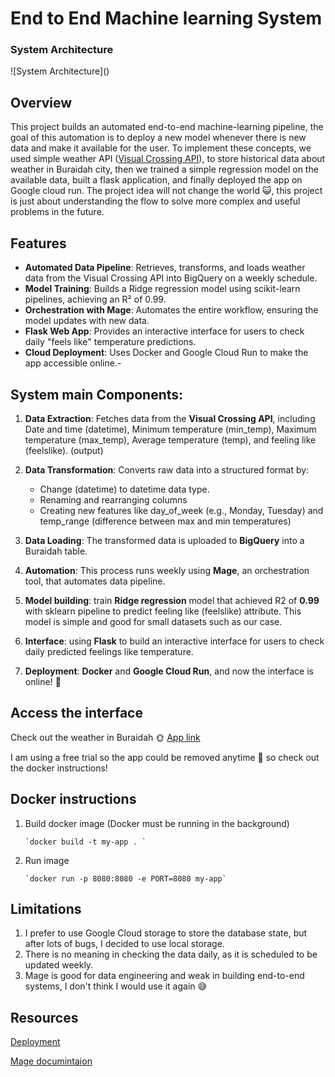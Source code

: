 # End to End Machine learning System
### System Architecture

<be>
![System Architecture]()

<be>

## Overview

This project builds an automated end-to-end machine-learning pipeline, the goal of this automation is to deploy a new model whenever there is new data and make it available for the user.
To implement these concepts, we used simple weather API ([Visual Crossing API](https://www.visualcrossing.com/)), to store historical data about weather in Buraidah city, then we trained a simple regression model on the available data, built a flask application, and finally deployed the app on Google cloud run.
The project idea will not change the world 😺, this project is just about understanding the flow to solve more complex and useful problems in the future. 

## Features
- **Automated Data Pipeline**: Retrieves, transforms, and loads weather data from the Visual Crossing API into BigQuery on a weekly schedule.
- **Model Training**: Builds a Ridge regression model using scikit-learn pipelines, achieving an R² of 0.99.
- **Orchestration with Mage**: Automates the entire workflow, ensuring the model updates with new data.
- **Flask Web App**: Provides an interactive interface for users to check daily "feels like" temperature predictions.
- **Cloud Deployment**: Uses Docker and Google Cloud Run to make the app accessible online.- 


## System main Components:
1. **Data Extraction**: Fetches data from the **Visual Crossing API**, including Date and time (datetime), Minimum temperature (min_temp), Maximum temperature (max_temp), Average temperature (temp), and feeling like (feelslike).
   (output)
3. **Data Transformation**: Converts raw data into a structured format by:
    - Change (datetime) to datetime data type.
    - Renaming and rearranging columns
    - Creating new features like day_of_week (e.g., Monday, Tuesday) and temp_range (difference between max and min temperatures)

5. **Data Loading**: The transformed data is uploaded to **BigQuery** into a Buraidah table.

6. **Automation**: This process runs weekly using **Mage**, an orchestration tool, that automates data pipeline.

7. **Model building**: train **Ridge regression** model that achieved R2 of **0.99** with sklearn pipeline to predict feeling like (feelslike) attribute.  This model is simple and good for small datasets such as our case.

8. **Interface**: using **Flask** to build an interactive interface for users to check daily predicted feelings like temperature.

9. **Deployment**: **Docker** and **Google Cloud Run**, and now the interface is online! 🤠


## Access the interface
Check out the weather in Buraidah 🌞 [App link](https://project-240296351992.asia-east1.run.app/)

I am using a free trial so the app could be removed anytime 🫥 so check out the docker instructions!

## Docker instructions
1. Build docker image (Docker must be running in the background)
   
       `docker build -t my-app . `
   
2. Run image
   
       `docker run -p 8080:8080 -e PORT=8080 my-app`


## Limitations
1. I prefer to use Google Cloud storage to store the database state, but after lots of bugs, I decided to use local storage.
2. There is no meaning in checking the data daily, as it is scheduled to be updated weekly.
3. Mage is good for data engineering and weak in building end-to-end systems, I don't think I would use it again 😅

## Resources
[Deployment](https://lesliemwubbel.com/setting-up-a-flask-app-and-deploying-it-via-google-cloud/)

[Mage documintaion](https://docs.mage.ai/introduction/overview)
